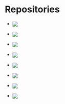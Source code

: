 # Repositories

* <a href="https://github.com/AndrasKovacs/elaboration-zoo"><img align="center" src="https://gh-card.dev/repos/AndrasKovacs/elaboration-zoo.svg?fullname"></a>

* <a href="https://github.com/AndrasKovacs/staged"><img align="center" src="https://gh-card.dev/repos/AndrasKovacs/staged.svg?fullname"></a>

* <a href="https://github.com/JetBrains/kotlin"><img align="center" src="https://gh-card.dev/repos/JetBrains/kotlin.svg?fullname"></a>

* <a href="https://github.com/Mojang/DataFixerUpper"><img align="center" src="https://gh-card.dev/repos/Mojang/DataFixerUpper.svg?fullname"></a>

* <a href="https://github.com/Mojang/brigadier"><img align="center" src="https://gh-card.dev/repos/Mojang/brigadier.svg?fullname"></a>

* <a href="https://github.com/egraphs-good/egg"><img align="center" src="https://gh-card.dev/repos/egraphs-good/egg.svg?fullname"></a>

* <a href="https://github.com/rust-lang/rust"><img align="center" src="https://gh-card.dev/repos/rust-lang/rust.svg?fullname"></a>

* <a href="https://github.com/snowleopard/build"><img align="center" src="https://gh-card.dev/repos/snowleopard/build.svg?fullname"></a>

